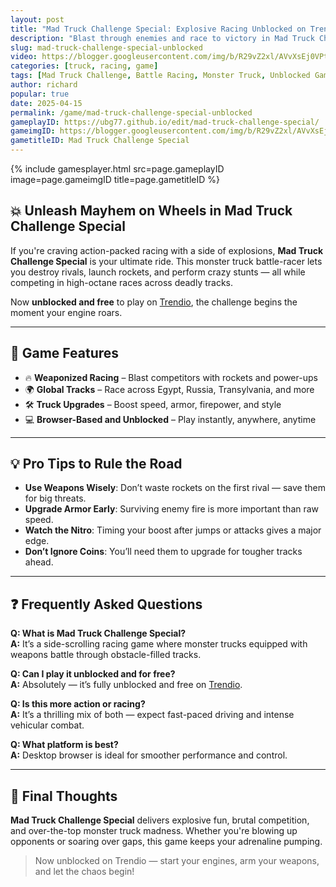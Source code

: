 ```yaml
---
layout: post
title: "Mad Truck Challenge Special: Explosive Racing Unblocked on Trendio"
description: "Blast through enemies and race to victory in Mad Truck Challenge Special — now unblocked and free to play on Trendio."
slug: mad-truck-challenge-special-unblocked
video: https://blogger.googleusercontent.com/img/b/R29vZ2xl/AVvXsEj0VPtb4v6z3VKWgT1B1nSsek5O1Qsil9d15_ONTpidWeP1G7bKxe5G7mgybOOxPFyrk1Hy8iZTevCEbIRTH8iCKion8bCUXKsFsZg7tOzX9AWI3fHG0QLklC4H4TyHut7mtwaVULdqRk0BduVErWvBrrpr8Xsel1dbRKmIRm1SFOA4KqGCPKzaEb2ySBU/s628/mad-truck-challenge-special-logo.webp
categories: [truck, racing, game]
tags: [Mad Truck Challenge, Battle Racing, Monster Truck, Unblocked Games, Action Driving]
author: richard
popular: true
date: 2025-04-15
permalink: /game/mad-truck-challenge-special-unblocked
gameplayID: https://ubg77.github.io/edit/mad-truck-challenge-special/
gameimgID: https://blogger.googleusercontent.com/img/b/R29vZ2xl/AVvXsEj0VPtb4v6z3VKWgT1B1nSsek5O1Qsil9d15_ONTpidWeP1G7bKxe5G7mgybOOxPFyrk1Hy8iZTevCEbIRTH8iCKion8bCUXKsFsZg7tOzX9AWI3fHG0QLklC4H4TyHut7mtwaVULdqRk0BduVErWvBrrpr8Xsel1dbRKmIRm1SFOA4KqGCPKzaEb2ySBU/s628/mad-truck-challenge-special-logo.webp
gametitleID: Mad Truck Challenge Special
---
```


{% include gamesplayer.html
  src=page.gameplayID
  image=page.gameimgID
  title=page.gametitleID
%}

## 💥 Unleash Mayhem on Wheels in Mad Truck Challenge Special

If you're craving action-packed racing with a side of explosions, **Mad Truck Challenge Special** is your ultimate ride. This monster truck battle-racer lets you destroy rivals, launch rockets, and perform crazy stunts — all while competing in high-octane races across deadly tracks.

Now **unblocked and free** to play on [Trendio](https://www.trendio.homes/), the challenge begins the moment your engine roars.

---

## 🚚 Game Features

- 🔥 **Weaponized Racing** – Blast competitors with rockets and power-ups
- 🌍 **Global Tracks** – Race across Egypt, Russia, Transylvania, and more
- 🛠️ **Truck Upgrades** – Boost speed, armor, firepower, and style
- 💻 **Browser-Based and Unblocked** – Play instantly, anywhere, anytime

---

## 💡 Pro Tips to Rule the Road

- **Use Weapons Wisely**: Don’t waste rockets on the first rival — save them for big threats.
- **Upgrade Armor Early**: Surviving enemy fire is more important than raw speed.
- **Watch the Nitro**: Timing your boost after jumps or attacks gives a major edge.
- **Don’t Ignore Coins**: You’ll need them to upgrade for tougher tracks ahead.

---

## ❓ Frequently Asked Questions

**Q: What is Mad Truck Challenge Special?**  
**A:** It’s a side-scrolling racing game where monster trucks equipped with weapons battle through obstacle-filled tracks.

**Q: Can I play it unblocked and for free?**  
**A:** Absolutely — it’s fully unblocked and free on [Trendio](https://www.trendio.homes/).

**Q: Is this more action or racing?**  
**A:** It’s a thrilling mix of both — expect fast-paced driving and intense vehicular combat.

**Q: What platform is best?**  
**A:** Desktop browser is ideal for smoother performance and control.

---

## 🏁 Final Thoughts

**Mad Truck Challenge Special** delivers explosive fun, brutal competition, and over-the-top monster truck madness. Whether you're blowing up opponents or soaring over gaps, this game keeps your adrenaline pumping.

> Now unblocked on Trendio — start your engines, arm your weapons, and let the chaos begin!
